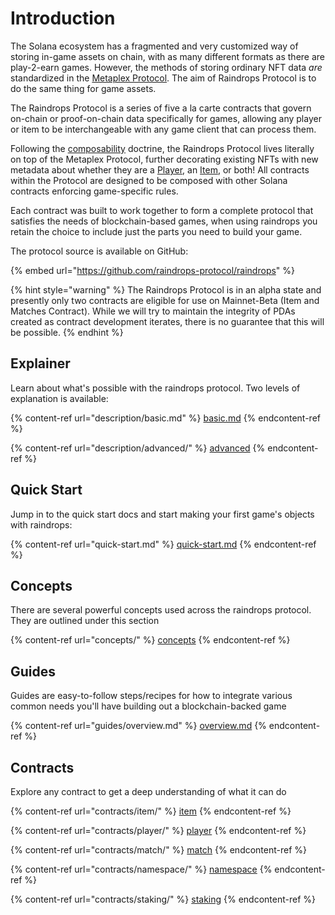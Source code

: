 # Introduction

The Solana ecosystem has a fragmented and very customized way of storing in-game assets on chain, with as many different formats as there are play-2-earn games. However, the methods of storing ordinary NFT data _are_ standardized in the [Metaplex Protocol](https://docs.metaplex.com). The aim of Raindrops Protocol is to do the same thing for game assets.

The Raindrops Protocol is a series of five a la carte contracts that govern on-chain or proof-on-chain data specifically for games, allowing any player or item to be interchangeable with any game client that can process them.

Following the [composability](https://en.wikipedia.org/wiki/Composability) doctrine, the Raindrops Protocol lives literally on top of the Metaplex Protocol, further decorating existing NFTs with new metadata about whether they are a [Player](broken-reference), an [Item](broken-reference), or both! All contracts within the Protocol are designed to be composed with other Solana contracts enforcing game-specific rules.

Each contract was built to work together to form a complete protocol that satisfies the needs of blockchain-based games, when using raindrops you retain the choice to include just the parts you need to build your game.

The protocol source is available on GitHub:

{% embed url="https://github.com/raindrops-protocol/raindrops" %}

{% hint style="warning" %}
The Raindrops Protocol is in an alpha state and presently only two contracts are eligible for use on Mainnet-Beta (Item and Matches Contract). While we will try to maintain the integrity of PDAs created as contract development iterates, there is no guarantee that this will be possible.
{% endhint %}

## Explainer

Learn about what's possible with the raindrops protocol. Two levels of explanation is available:

{% content-ref url="description/basic.md" %}
[basic.md](description/basic.md)
{% endcontent-ref %}

{% content-ref url="description/advanced/" %}
[advanced](description/advanced/)
{% endcontent-ref %}

## Quick Start

Jump in to the quick start docs and start making your first game's objects with raindrops:

{% content-ref url="quick-start.md" %}
[quick-start.md](quick-start.md)
{% endcontent-ref %}

## Concepts

There are several powerful concepts used across the raindrops protocol. They are outlined under this section

{% content-ref url="concepts/" %}
[concepts](concepts/)
{% endcontent-ref %}

## Guides

Guides are easy-to-follow steps/recipes for how to integrate various common needs you'll have building out a blockchain-backed game

{% content-ref url="guides/overview.md" %}
[overview.md](guides/overview.md)
{% endcontent-ref %}

## Contracts

Explore any contract to get a deep understanding of what it can do

{% content-ref url="contracts/item/" %}
[item](contracts/item/)
{% endcontent-ref %}

{% content-ref url="contracts/player/" %}
[player](contracts/player/)
{% endcontent-ref %}

{% content-ref url="contracts/match/" %}
[match](contracts/match/)
{% endcontent-ref %}

{% content-ref url="contracts/namespace/" %}
[namespace](contracts/namespace/)
{% endcontent-ref %}

{% content-ref url="contracts/staking/" %}
[staking](contracts/staking/)
{% endcontent-ref %}
